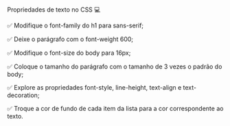 Propriedades de texto no CSS 💻

✅  Modifique o font-family do h1 para sans-serif;

✅  Deixe o parágrafo com o font-weight 600;

✅  Modifique o font-size do body para 16px;

✅  Coloque o tamanho do parágrafo com o tamanho de 3 vezes o padrão do body;

✅  Explore as propriedades font-style, line-height, text-align e text-decoration;

✅  Troque a cor de fundo de cada item da lista para a cor correspondente ao texto.